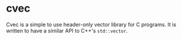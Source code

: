 cvec
====

Cvec is a simple to use header-only vector library for C programs.
It is written to have a similar API to C++'s `std::vector`.
